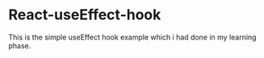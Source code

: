 # React-useEffect-hook
This is the simple useEffect hook example which i had done in my learning phase.
